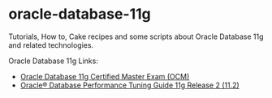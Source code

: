 # oracle-database-11g
Tutorials, How to, Cake recipes and some scripts about Oracle Database 11g and related technologies.



Oracle Database 11g Links:

* [Oracle Database 11g Certified Master Exam (OCM)
](https://learn.oracle.com/pls/web_prod-plq-dad/view_pdf?c_org_id=1001&c_lang=US&c_id=D61731GC20)
* [Oracle® Database Performance Tuning Guide 11g Release 2 (11.2)](https://docs.oracle.com/cd/E25178_01/server.1111/e16638/perf_overview.htm)